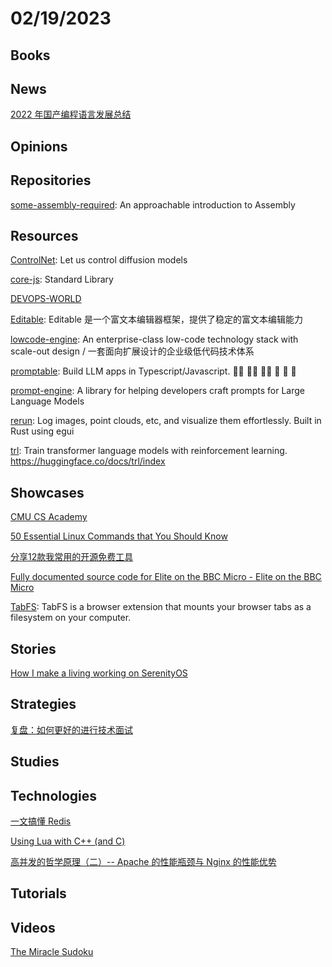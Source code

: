 # 02/19/2023

## Books

## News
[2022 年国产编程语言发展总结](https://my.oschina.net/oscpyaqxylk/blog/7765637)

## Opinions

## Repositories
[some-assembly-required](https://github.com/hackclub/some-assembly-required): An approachable introduction to Assembly

## Resources
[ControlNet](https://github.com/lllyasviel/ControlNet): Let us control diffusion models

[core-js](https://github.com/zloirock/core-js): Standard Library

[DEVOPS-WORLD](https://github.com/annfelix/DEVOPS-WORLD)

[Editable](https://gitee.com/mirrors/Editablejs): Editable 是一个富文本编辑器框架，提供了稳定的富文本编辑能力

[lowcode-engine](https://github.com/alibaba/lowcode-engine): An enterprise-class low-code technology stack with scale-out design / 一套面向扩展设计的企业级低代码技术体系

[promptable](https://github.com/cfortuner/promptable): Build LLM apps in Typescript/Javascript. 🧑‍💻 🧑‍💻 🧑‍💻 🚀 🚀 🚀

[prompt-engine](https://github.com/microsoft/prompt-engine): A library for helping developers craft prompts for Large Language Models

[rerun](https://github.com/rerun-io/rerun): Log images, point clouds, etc, and visualize them effortlessly. Built in Rust using egui

[trl](https://github.com/lvwerra/trl): Train transformer language models with reinforcement learning. https://huggingface.co/docs/trl/index

## Showcases
[CMU CS Academy](https://academy.cs.cmu.edu/)

[50 Essential Linux Commands that You Should Know](https://haydenjames.io/50-essential-linux-commands-that-you-should-know/)

[分享12款我常用的开源免费工具](https://juejin.cn/post/7200582238580752445)

[Fully documented source code for Elite on the BBC Micro - Elite on the BBC Micro](https://www.bbcelite.com/)

[TabFS](https://omar.website/tabfs/): TabFS is a browser extension that mounts your browser tabs as a filesystem on your computer.

## Stories
[How I make a living working on SerenityOS](https://awesomekling.github.io/How-I-make-a-living-working-on-SerenityOS/)

## Strategies
[复盘：如何更好的进行技术面试](https://mp.weixin.qq.com/s/8O7Xpw33TP7Lfmpg_c624g)

## Studies

## Technologies
[一文搞懂 Redis](https://toutiao.io/posts/kn8zedh)

[Using Lua with C++ (and C)](https://edw.is/using-lua-with-cpp/)

[高并发的哲学原理（二）-- Apache 的性能瓶颈与 Nginx 的性能优势](https://mp.weixin.qq.com/s?__biz=MzkxOTQzNjYzNg==&mid=2247483840&idx=1&sn=405d5a7011dc3b340b4d2af8d5b473cd&chksm=c1a36df3f6d4e4e5430a90b34b6eebd02882aab347b3746c5b319f0c9c9adec8905e184b8000#rd)

## Tutorials

## Videos
[The Miracle Sudoku](https://www.youtube.com/watch?v=yKf9aUIxdb4)
